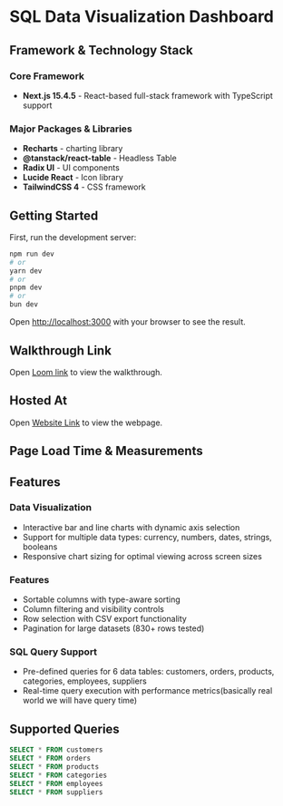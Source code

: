 # SQL Data Visualization Dashboard

## Framework & Technology Stack

### Core Framework

- **Next.js 15.4.5** - React-based full-stack framework with TypeScript support

### Major Packages & Libraries

- **Recharts** - charting library
- **@tanstack/react-table** - Headless Table
- **Radix UI** - UI components
- **Lucide React** - Icon library
- **TailwindCSS 4** - CSS framework

## Getting Started

First, run the development server:

```bash
npm run dev
# or
yarn dev
# or
pnpm dev
# or
bun dev
```

Open [http://localhost:3000](http://localhost:3000) with your browser to see the result.

## Walkthrough Link

Open [Loom link](https://www.loom.com/share/07e281a2062b4ad39a49cee48d156fa0?sid=73eebfda-bf4c-4c0e-a53a-3a4905639ba6) to view the walkthrough.

## Hosted At

Open [Website Link](https://atlan-zeta.vercel.app/) to view the webpage.

## Page Load Time & Measurements

## Features

### Data Visualization

- Interactive bar and line charts with dynamic axis selection
- Support for multiple data types: currency, numbers, dates, strings, booleans
- Responsive chart sizing for optimal viewing across screen sizes

### Features

- Sortable columns with type-aware sorting
- Column filtering and visibility controls
- Row selection with CSV export functionality
- Pagination for large datasets (830+ rows tested)

### SQL Query Support

- Pre-defined queries for 6 data tables: customers, orders, products, categories, employees, suppliers
- Real-time query execution with performance metrics(basically real world we will have query time)

## Supported Queries

```sql
SELECT * FROM customers
SELECT * FROM orders
SELECT * FROM products
SELECT * FROM categories
SELECT * FROM employees
SELECT * FROM suppliers
```
